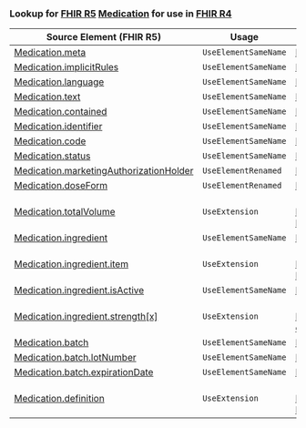 ### Lookup for [FHIR R5](https://hl7.org/fhir/R5/) [Medication](https://hl7.org/fhir/R5/Medication.html) for use in [FHIR R4](https://hl7.org/fhir/R4/)

| Source Element (FHIR R5) | Usage | Target |
| -------------- | ----- | ------ |
| [Medication.meta](https://hl7.org/fhir/R5/Medication.html#resource) | `UseElementSameName` | [Medication.meta](https://hl7.org/fhir/R4/Medication.html#resource) |
| [Medication.implicitRules](https://hl7.org/fhir/R5/Medication.html#resource) | `UseElementSameName` | [Medication.implicitRules](https://hl7.org/fhir/R4/Medication.html#resource) |
| [Medication.language](https://hl7.org/fhir/R5/Medication.html#resource) | `UseElementSameName` | [Medication.language](https://hl7.org/fhir/R4/Medication.html#resource) |
| [Medication.text](https://hl7.org/fhir/R5/Medication.html#resource) | `UseElementSameName` | [Medication.text](https://hl7.org/fhir/R4/Medication.html#resource) |
| [Medication.contained](https://hl7.org/fhir/R5/Medication.html#resource) | `UseElementSameName` | [Medication.contained](https://hl7.org/fhir/R4/Medication.html#resource) |
| [Medication.identifier](https://hl7.org/fhir/R5/Medication.html#resource) | `UseElementSameName` | [Medication.identifier](https://hl7.org/fhir/R4/Medication.html#resource) |
| [Medication.code](https://hl7.org/fhir/R5/Medication.html#resource) | `UseElementSameName` | [Medication.code](https://hl7.org/fhir/R4/Medication.html#resource) |
| [Medication.status](https://hl7.org/fhir/R5/Medication.html#resource) | `UseElementSameName` | [Medication.status](https://hl7.org/fhir/R4/Medication.html#resource) |
| [Medication.marketingAuthorizationHolder](https://hl7.org/fhir/R5/Medication.html#resource) | `UseElementRenamed` | [Medication.manufacturer](https://hl7.org/fhir/R4/Medication.html#resource) |
| [Medication.doseForm](https://hl7.org/fhir/R5/Medication.html#resource) | `UseElementRenamed` | [Medication.form](https://hl7.org/fhir/R4/Medication.html#resource) |
| [Medication.totalVolume](https://hl7.org/fhir/R5/Medication.html#resource) | `UseExtension` | [http://hl7.org/fhir/5.0/StructureDefinition/extension-Medication.totalVolume](StructureDefinition-ext-R5-Medication.totalVolume.html) |
| [Medication.ingredient](https://hl7.org/fhir/R5/Medication.html#resource) | `UseElementSameName` | [Medication.ingredient](https://hl7.org/fhir/R4/Medication.html#resource) |
| [Medication.ingredient.item](https://hl7.org/fhir/R5/Medication.html#resource) | `UseExtension` | [http://hl7.org/fhir/5.0/StructureDefinition/extension-Medication.ingredient.item](StructureDefinition-ext-R5-Medication.in.item.html) |
| [Medication.ingredient.isActive](https://hl7.org/fhir/R5/Medication.html#resource) | `UseElementSameName` | [Medication.ingredient.isActive](https://hl7.org/fhir/R4/Medication.html#resource) |
| [Medication.ingredient.strength[x]](https://hl7.org/fhir/R5/Medication.html#resource) | `UseExtension` | [http://hl7.org/fhir/5.0/StructureDefinition/extension-Medication.ingredient.strength](StructureDefinition-ext-R5-Medication.in.strength.html) |
| [Medication.batch](https://hl7.org/fhir/R5/Medication.html#resource) | `UseElementSameName` | [Medication.batch](https://hl7.org/fhir/R4/Medication.html#resource) |
| [Medication.batch.lotNumber](https://hl7.org/fhir/R5/Medication.html#resource) | `UseElementSameName` | [Medication.batch.lotNumber](https://hl7.org/fhir/R4/Medication.html#resource) |
| [Medication.batch.expirationDate](https://hl7.org/fhir/R5/Medication.html#resource) | `UseElementSameName` | [Medication.batch.expirationDate](https://hl7.org/fhir/R4/Medication.html#resource) |
| [Medication.definition](https://hl7.org/fhir/R5/Medication.html#resource) | `UseExtension` | [http://hl7.org/fhir/5.0/StructureDefinition/extension-Medication.definition](StructureDefinition-ext-R5-Medication.definition.html) |
